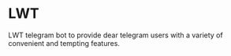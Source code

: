 # LWT
LWT telegram bot to provide dear telegram users with a variety of convenient and tempting features.

